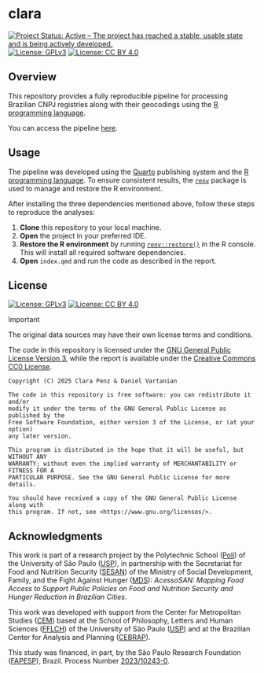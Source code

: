 # clara

<!-- badges: start -->
[![Project Status: Active – The project has reached a stable, usable state and is being actively developed.](https://www.repostatus.org/badges/latest/active.svg)](https://www.repostatus.org/#active)
[![License: GPLv3](https://img.shields.io/badge/license-GPLv3-bd0000.svg)](https://www.gnu.org/licenses/gpl-3.0)
[![License: CC BY 4.0](https://img.shields.io/badge/License-CC_BY_4.0-lightgrey.svg)](https://creativecommons.org/licenses/by/4.0/)
<!-- badges: end -->

## Overview

This repository provides a fully reproducible pipeline for processing Brazilian CNPJ registries along with their geocodings using the [R programming language](https://www.r-project.org/).

You can access the pipeline [here](https://cem-usp.github.io/acessosan/).

<!-- ## Data Availability

[![OSF DOI](https://img.shields.io/badge/OSF-10.17605/OSF.IO/2UD7C-1284C5.svg)](https://doi.org/10.17605/OSF.IO/2UD7C)

The processed data are available in the `tif` format via a dedicated repository on the Open Science Framework ([OSF](https://osf.io/)), accessible [here](https://doi.org/10.17605/OSF.IO/2UD7C). You can also access these files directly from R using the [`osfr`](https://docs.ropensci.org/osfr/) package. -->

## Usage

The pipeline was developed using the [Quarto](https://quarto.org/) publishing system and the [R programming language](https://www.r-project.org/). To ensure consistent results, the [`renv`](https://rstudio.github.io/renv/) package is used to manage and restore the R environment.

After installing the three dependencies mentioned above, follow these steps to reproduce the analyses:

1. **Clone** this repository to your local machine.
2. **Open** the project in your preferred IDE.
3. **Restore the R environment** by running [`renv::restore()`](https://rstudio.github.io/renv/reference/restore.html) in the R console. This will install all required software dependencies.
4. **Open** `index.qmd` and run the code as described in the report.

<!-- ## How to Cite

> [!IMPORTANT]
> When using this data, you must also cite the original data sources.

To cite this work, please use the following format:

Vartanian, D., & Carvalho, A. M. (2025). *A reproducible pipeline for processing WorldClim 2.1 Historical Monthly Weather Data in Brazil* \[Computer software\]. cem-usp Research and Extension Group of the University of São Paulo. <https://cem-usp.github.io/acessosan>

A BibTeX entry for LaTeX users is

```
@misc{vartanian2025,
  title = {A reproducible pipeline for processing WorldClim 2.1 Historical Monthly Weather Data in Brazil},
  author = {{Daniel Vartanian} and {Aline Martins de Carvalho}},
  year = {2025},
  address = {São Paulo},
  institution = {cem-usp Research and Extension Group of the University of São Paulo},
  langid = {en},
  url = {https://cem-usp.github.io/acessosan}
}
``` -->

## License

[![License: GPLv3](https://img.shields.io/badge/license-GPLv3-bd0000.svg)](https://www.gnu.org/licenses/gpl-3.0)
[![License: CC BY 4.0](https://img.shields.io/badge/License-CC_BY_4.0-lightgrey.svg)](https://creativecommons.org/licenses/by/4.0/)

> [!IMPORTANT]
> The original data sources may have their own license terms and conditions.

The code in this repository is licensed under the [GNU General Public License Version 3](https://www.gnu.org/licenses/gpl-3.0), while the report is available under the [Creative Commons CC0 License](https://creativecommons.org/public-domain/cc0/).

``` text
Copyright (C) 2025 Clara Penz & Daniel Vartanian

The code in this repository is free software: you can redistribute it and/or
modify it under the terms of the GNU General Public License as published by the
Free Software Foundation, either version 3 of the License, or (at your option)
any later version.

This program is distributed in the hope that it will be useful, but WITHOUT ANY
WARRANTY; without even the implied warranty of MERCHANTABILITY or FITNESS FOR A
PARTICULAR PURPOSE. See the GNU General Public License for more details.

You should have received a copy of the GNU General Public License along with
this program. If not, see <https://www.gnu.org/licenses/>.
```

## Acknowledgments

<!-- ![](images/acessosan-logo.svg){style="width: 15%;"} -->

This work is part of a research project by the Polytechnic School ([Poli](https://www.poli.usp.br/)) of the University of São Paulo ([USP](https://usp.br)), in partnership with the Secretariat for Food and Nutrition Security ([SESAN](https://www.gov.br/mds/pt-br/orgaos/SESAN)) of the Ministry of Social Development, Family, and the Fight Against Hunger ([MDS](https://www.gov.br/mds/)): *AcessoSAN: Mapping Food Access to Support Public Policies on Food and Nutrition Security and Hunger Reduction in Brazilian Cities*.

<!-- ![](images/cem-logo.png){style="width: 15%;"} -->

This work was developed with support from the Center for Metropolitan Studies ([CEM](https://centrodametropole.fflch.usp.br)) based at the School of Philosophy, Letters and Human Sciences ([FFLCH](https://www.fflch.usp.br/)) of the University of São Paulo ([USP](https://usp.br)) and at the Brazilian Center for Analysis and Planning ([CEBRAP](https://cebrap.org.br/)).

<!-- ![](images/fapesp-logo.svg){style="width: 25%;"} -->

This study was financed, in part, by the São Paulo Research Foundation ([FAPESP](https://fapesp.br/)), Brazil. Process Number [2023/10243-0](https://bv.fapesp.br/pt/auxilios/115313/mapeamento-do-acesso-ao-alimento-para-subsidiar-politicas-publicas-de-seguranca-alimentar-e-nutricio/).

